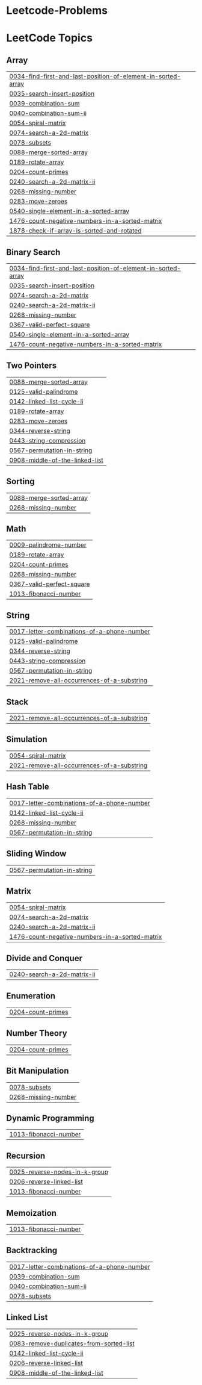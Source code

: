 # Leetcode-Problems
<!---LeetCode Topics Start-->
# LeetCode Topics
## Array
|  |
| ------- |
| [0034-find-first-and-last-position-of-element-in-sorted-array](https://github.com/mirmadiha/Leetcode-Problems/tree/master/0034-find-first-and-last-position-of-element-in-sorted-array) |
| [0035-search-insert-position](https://github.com/mirmadiha/Leetcode-Problems/tree/master/0035-search-insert-position) |
| [0039-combination-sum](https://github.com/mirmadiha/Leetcode-Problems/tree/master/0039-combination-sum) |
| [0040-combination-sum-ii](https://github.com/mirmadiha/Leetcode-Problems/tree/master/0040-combination-sum-ii) |
| [0054-spiral-matrix](https://github.com/mirmadiha/Leetcode-Problems/tree/master/0054-spiral-matrix) |
| [0074-search-a-2d-matrix](https://github.com/mirmadiha/Leetcode-Problems/tree/master/0074-search-a-2d-matrix) |
| [0078-subsets](https://github.com/mirmadiha/Leetcode-Problems/tree/master/0078-subsets) |
| [0088-merge-sorted-array](https://github.com/mirmadiha/Leetcode-Problems/tree/master/0088-merge-sorted-array) |
| [0189-rotate-array](https://github.com/mirmadiha/Leetcode-Problems/tree/master/0189-rotate-array) |
| [0204-count-primes](https://github.com/mirmadiha/Leetcode-Problems/tree/master/0204-count-primes) |
| [0240-search-a-2d-matrix-ii](https://github.com/mirmadiha/Leetcode-Problems/tree/master/0240-search-a-2d-matrix-ii) |
| [0268-missing-number](https://github.com/mirmadiha/Leetcode-Problems/tree/master/0268-missing-number) |
| [0283-move-zeroes](https://github.com/mirmadiha/Leetcode-Problems/tree/master/0283-move-zeroes) |
| [0540-single-element-in-a-sorted-array](https://github.com/mirmadiha/Leetcode-Problems/tree/master/0540-single-element-in-a-sorted-array) |
| [1476-count-negative-numbers-in-a-sorted-matrix](https://github.com/mirmadiha/Leetcode-Problems/tree/master/1476-count-negative-numbers-in-a-sorted-matrix) |
| [1878-check-if-array-is-sorted-and-rotated](https://github.com/mirmadiha/Leetcode-Problems/tree/master/1878-check-if-array-is-sorted-and-rotated) |
## Binary Search
|  |
| ------- |
| [0034-find-first-and-last-position-of-element-in-sorted-array](https://github.com/mirmadiha/Leetcode-Problems/tree/master/0034-find-first-and-last-position-of-element-in-sorted-array) |
| [0035-search-insert-position](https://github.com/mirmadiha/Leetcode-Problems/tree/master/0035-search-insert-position) |
| [0074-search-a-2d-matrix](https://github.com/mirmadiha/Leetcode-Problems/tree/master/0074-search-a-2d-matrix) |
| [0240-search-a-2d-matrix-ii](https://github.com/mirmadiha/Leetcode-Problems/tree/master/0240-search-a-2d-matrix-ii) |
| [0268-missing-number](https://github.com/mirmadiha/Leetcode-Problems/tree/master/0268-missing-number) |
| [0367-valid-perfect-square](https://github.com/mirmadiha/Leetcode-Problems/tree/master/0367-valid-perfect-square) |
| [0540-single-element-in-a-sorted-array](https://github.com/mirmadiha/Leetcode-Problems/tree/master/0540-single-element-in-a-sorted-array) |
| [1476-count-negative-numbers-in-a-sorted-matrix](https://github.com/mirmadiha/Leetcode-Problems/tree/master/1476-count-negative-numbers-in-a-sorted-matrix) |
## Two Pointers
|  |
| ------- |
| [0088-merge-sorted-array](https://github.com/mirmadiha/Leetcode-Problems/tree/master/0088-merge-sorted-array) |
| [0125-valid-palindrome](https://github.com/mirmadiha/Leetcode-Problems/tree/master/0125-valid-palindrome) |
| [0142-linked-list-cycle-ii](https://github.com/mirmadiha/Leetcode-Problems/tree/master/0142-linked-list-cycle-ii) |
| [0189-rotate-array](https://github.com/mirmadiha/Leetcode-Problems/tree/master/0189-rotate-array) |
| [0283-move-zeroes](https://github.com/mirmadiha/Leetcode-Problems/tree/master/0283-move-zeroes) |
| [0344-reverse-string](https://github.com/mirmadiha/Leetcode-Problems/tree/master/0344-reverse-string) |
| [0443-string-compression](https://github.com/mirmadiha/Leetcode-Problems/tree/master/0443-string-compression) |
| [0567-permutation-in-string](https://github.com/mirmadiha/Leetcode-Problems/tree/master/0567-permutation-in-string) |
| [0908-middle-of-the-linked-list](https://github.com/mirmadiha/Leetcode-Problems/tree/master/0908-middle-of-the-linked-list) |
## Sorting
|  |
| ------- |
| [0088-merge-sorted-array](https://github.com/mirmadiha/Leetcode-Problems/tree/master/0088-merge-sorted-array) |
| [0268-missing-number](https://github.com/mirmadiha/Leetcode-Problems/tree/master/0268-missing-number) |
## Math
|  |
| ------- |
| [0009-palindrome-number](https://github.com/mirmadiha/Leetcode-Problems/tree/master/0009-palindrome-number) |
| [0189-rotate-array](https://github.com/mirmadiha/Leetcode-Problems/tree/master/0189-rotate-array) |
| [0204-count-primes](https://github.com/mirmadiha/Leetcode-Problems/tree/master/0204-count-primes) |
| [0268-missing-number](https://github.com/mirmadiha/Leetcode-Problems/tree/master/0268-missing-number) |
| [0367-valid-perfect-square](https://github.com/mirmadiha/Leetcode-Problems/tree/master/0367-valid-perfect-square) |
| [1013-fibonacci-number](https://github.com/mirmadiha/Leetcode-Problems/tree/master/1013-fibonacci-number) |
## String
|  |
| ------- |
| [0017-letter-combinations-of-a-phone-number](https://github.com/mirmadiha/Leetcode-Problems/tree/master/0017-letter-combinations-of-a-phone-number) |
| [0125-valid-palindrome](https://github.com/mirmadiha/Leetcode-Problems/tree/master/0125-valid-palindrome) |
| [0344-reverse-string](https://github.com/mirmadiha/Leetcode-Problems/tree/master/0344-reverse-string) |
| [0443-string-compression](https://github.com/mirmadiha/Leetcode-Problems/tree/master/0443-string-compression) |
| [0567-permutation-in-string](https://github.com/mirmadiha/Leetcode-Problems/tree/master/0567-permutation-in-string) |
| [2021-remove-all-occurrences-of-a-substring](https://github.com/mirmadiha/Leetcode-Problems/tree/master/2021-remove-all-occurrences-of-a-substring) |
## Stack
|  |
| ------- |
| [2021-remove-all-occurrences-of-a-substring](https://github.com/mirmadiha/Leetcode-Problems/tree/master/2021-remove-all-occurrences-of-a-substring) |
## Simulation
|  |
| ------- |
| [0054-spiral-matrix](https://github.com/mirmadiha/Leetcode-Problems/tree/master/0054-spiral-matrix) |
| [2021-remove-all-occurrences-of-a-substring](https://github.com/mirmadiha/Leetcode-Problems/tree/master/2021-remove-all-occurrences-of-a-substring) |
## Hash Table
|  |
| ------- |
| [0017-letter-combinations-of-a-phone-number](https://github.com/mirmadiha/Leetcode-Problems/tree/master/0017-letter-combinations-of-a-phone-number) |
| [0142-linked-list-cycle-ii](https://github.com/mirmadiha/Leetcode-Problems/tree/master/0142-linked-list-cycle-ii) |
| [0268-missing-number](https://github.com/mirmadiha/Leetcode-Problems/tree/master/0268-missing-number) |
| [0567-permutation-in-string](https://github.com/mirmadiha/Leetcode-Problems/tree/master/0567-permutation-in-string) |
## Sliding Window
|  |
| ------- |
| [0567-permutation-in-string](https://github.com/mirmadiha/Leetcode-Problems/tree/master/0567-permutation-in-string) |
## Matrix
|  |
| ------- |
| [0054-spiral-matrix](https://github.com/mirmadiha/Leetcode-Problems/tree/master/0054-spiral-matrix) |
| [0074-search-a-2d-matrix](https://github.com/mirmadiha/Leetcode-Problems/tree/master/0074-search-a-2d-matrix) |
| [0240-search-a-2d-matrix-ii](https://github.com/mirmadiha/Leetcode-Problems/tree/master/0240-search-a-2d-matrix-ii) |
| [1476-count-negative-numbers-in-a-sorted-matrix](https://github.com/mirmadiha/Leetcode-Problems/tree/master/1476-count-negative-numbers-in-a-sorted-matrix) |
## Divide and Conquer
|  |
| ------- |
| [0240-search-a-2d-matrix-ii](https://github.com/mirmadiha/Leetcode-Problems/tree/master/0240-search-a-2d-matrix-ii) |
## Enumeration
|  |
| ------- |
| [0204-count-primes](https://github.com/mirmadiha/Leetcode-Problems/tree/master/0204-count-primes) |
## Number Theory
|  |
| ------- |
| [0204-count-primes](https://github.com/mirmadiha/Leetcode-Problems/tree/master/0204-count-primes) |
## Bit Manipulation
|  |
| ------- |
| [0078-subsets](https://github.com/mirmadiha/Leetcode-Problems/tree/master/0078-subsets) |
| [0268-missing-number](https://github.com/mirmadiha/Leetcode-Problems/tree/master/0268-missing-number) |
## Dynamic Programming
|  |
| ------- |
| [1013-fibonacci-number](https://github.com/mirmadiha/Leetcode-Problems/tree/master/1013-fibonacci-number) |
## Recursion
|  |
| ------- |
| [0025-reverse-nodes-in-k-group](https://github.com/mirmadiha/Leetcode-Problems/tree/master/0025-reverse-nodes-in-k-group) |
| [0206-reverse-linked-list](https://github.com/mirmadiha/Leetcode-Problems/tree/master/0206-reverse-linked-list) |
| [1013-fibonacci-number](https://github.com/mirmadiha/Leetcode-Problems/tree/master/1013-fibonacci-number) |
## Memoization
|  |
| ------- |
| [1013-fibonacci-number](https://github.com/mirmadiha/Leetcode-Problems/tree/master/1013-fibonacci-number) |
## Backtracking
|  |
| ------- |
| [0017-letter-combinations-of-a-phone-number](https://github.com/mirmadiha/Leetcode-Problems/tree/master/0017-letter-combinations-of-a-phone-number) |
| [0039-combination-sum](https://github.com/mirmadiha/Leetcode-Problems/tree/master/0039-combination-sum) |
| [0040-combination-sum-ii](https://github.com/mirmadiha/Leetcode-Problems/tree/master/0040-combination-sum-ii) |
| [0078-subsets](https://github.com/mirmadiha/Leetcode-Problems/tree/master/0078-subsets) |
## Linked List
|  |
| ------- |
| [0025-reverse-nodes-in-k-group](https://github.com/mirmadiha/Leetcode-Problems/tree/master/0025-reverse-nodes-in-k-group) |
| [0083-remove-duplicates-from-sorted-list](https://github.com/mirmadiha/Leetcode-Problems/tree/master/0083-remove-duplicates-from-sorted-list) |
| [0142-linked-list-cycle-ii](https://github.com/mirmadiha/Leetcode-Problems/tree/master/0142-linked-list-cycle-ii) |
| [0206-reverse-linked-list](https://github.com/mirmadiha/Leetcode-Problems/tree/master/0206-reverse-linked-list) |
| [0908-middle-of-the-linked-list](https://github.com/mirmadiha/Leetcode-Problems/tree/master/0908-middle-of-the-linked-list) |
<!---LeetCode Topics End-->
